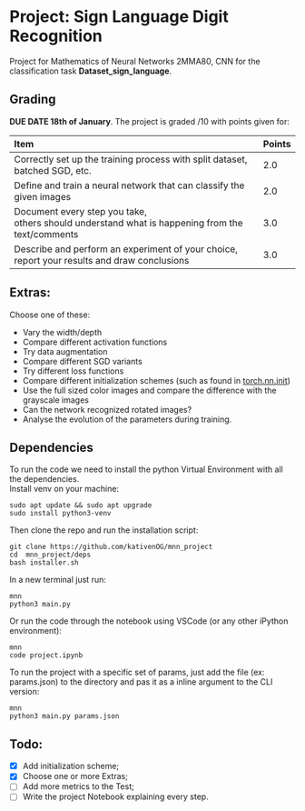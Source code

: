 # Project: Sign Language Digit Recognition
Project for Mathematics of Neural Networks 2MMA80, CNN for the classification task **Dataset_sign_language**.
## Grading
**DUE DATE 18th of January**.
The project is graded /10 with points given for:

| Item | Points |
|:----------------------------------------------------------------------------------------------------|--------|
| Correctly set up the training process with split dataset, batched SGD, etc.                         |   2.0  |
| Define and train a neural network that can classify the given images                                |   2.0  |
| Document every step you take, <br>others should understand what is happening from the text/comments |   3.0  |
| Describe and perform an experiment of your choice, <br>report your results and draw conclusions     |   3.0  |

## Extras: 

Choose one of these:
- Vary the width/depth
- Compare different activation functions
- Try data augmentation
- Compare different SGD variants
- Try different loss functions
- Compare different initialization schemes (such as found in [torch.nn.init](https://pytorch.org/docs/stable/nn.init.html))
- Use the full sized color images and compare the difference with the grayscale images
- Can the network recognized rotated images?
- Analyse the evolution of the parameters during training.

## Dependencies
To run the code we need to install the python Virtual Environment with all the dependencies. <br/>
Install venv on your machine:
```
sudo apt update && sudo apt upgrade
sudo install python3-venv
```
Then clone the repo and run the installation script:
```
git clone https://github.com/kativenOG/mnn_project
cd  mnn_project/deps
bash installer.sh 
```
In a new terminal just run:
```
mnn
python3 main.py
```
Or run the code through the notebook using VSCode (or any other iPython environment):
```
mnn
code project.ipynb
```
To run the project with a specific set of params, just add the file (ex: params.json) to the directory and pas it as a inline argument to the CLI version:
```
mnn
python3 main.py params.json
```
## Todo:
- [x] Add initialization scheme;
- [x] Choose one or more Extras;
- [ ] Add more metrics to the Test;
- [ ] Write the project Notebook explaining every step.

